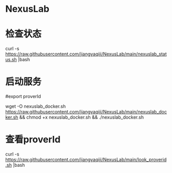 # NexusLab

# 检查状态
curl -s https://raw.githubusercontent.com/jiangyaqiii/NexusLab/main/nexuslab_status.sh |bash

# 启动服务

#export proverId

wget -O nexuslab_docker.sh https://raw.githubusercontent.com/jiangyaqiii/NexusLab/main/nexuslab_docker.sh && chmod +x nexuslab_docker.sh && ./nexuslab_docker.sh

# 查看proverId
curl -s https://raw.githubusercontent.com/jiangyaqiii/NexusLab/main/look_proverid.sh |bash
